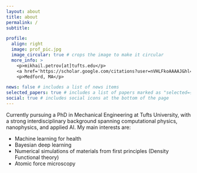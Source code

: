 ```yaml
---
layout: about
title: about
permalink: /
subtitle: 

profile:
  align: right
  image: prof_pic.jpg
  image_circular: true # crops the image to make it circular
  more_info: >
    <p>mikhail.petrov[at]tufts.edu</p>
    <a href='https://scholar.google.com/citations?user=nVHLFkoAAAAJ&hl=en'>Google Scholar</a> <br/>
    <p>Medford, MA</p>

news: false # includes a list of news items
selected_papers: true # includes a list of papers marked as "selected={true}"
social: true # includes social icons at the bottom of the page
---
```


Currently pursuing a PhD in Mechanical Engineering at Tufts University, with a strong interdisciplinary background spanning computational physics, nanophysics, and applied AI. My main interests are:

*  Machine learning for health
*  Bayesian deep learning
*  Numerical simulations of materials from first principles (Density Functional theory)
*  Atomic force microscopy

